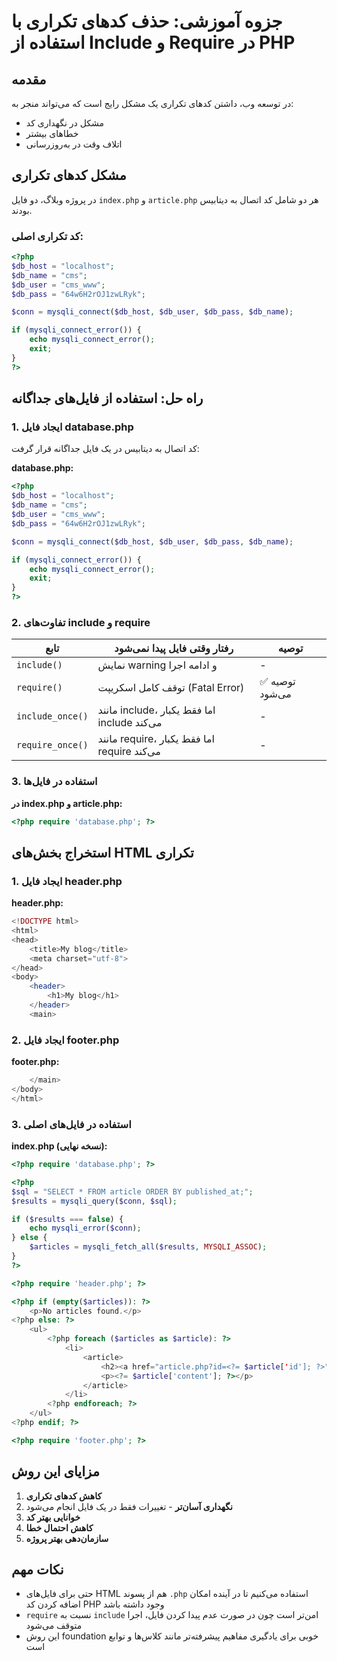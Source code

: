 # جزوه آموزشی: حذف کدهای تکراری با استفاده از Include و Require در PHP

## مقدمه
در توسعه وب، داشتن کدهای تکراری یک مشکل رایج است که می‌تواند منجر به:
- مشکل در نگهداری کد
- خطاهای بیشتر
- اتلاف وقت در به‌روزرسانی

## مشکل کدهای تکراری
در پروژه وبلاگ، دو فایل `index.php` و `article.php` هر دو شامل کد اتصال به دیتابیس بودند.

### کد تکراری اصلی:
```php
<?php
$db_host = "localhost";
$db_name = "cms";
$db_user = "cms_www";
$db_pass = "64w6H2rOJ1zwLRyk";

$conn = mysqli_connect($db_host, $db_user, $db_pass, $db_name);

if (mysqli_connect_error()) {
    echo mysqli_connect_error();
    exit;
}
?>
```

## راه حل: استفاده از فایل‌های جداگانه

### 1. ایجاد فایل database.php
کد اتصال به دیتابیس در یک فایل جداگانه قرار گرفت:

**database.php:**
```php
<?php
$db_host = "localhost";
$db_name = "cms";
$db_user = "cms_www";
$db_pass = "64w6H2rOJ1zwLRyk";

$conn = mysqli_connect($db_host, $db_user, $db_pass, $db_name);

if (mysqli_connect_error()) {
    echo mysqli_connect_error();
    exit;
}
?>
```

### 2. تفاوت‌های include و require

| تابع | رفتار وقتی فایل پیدا نمی‌شود | توصیه |
|------|-----------------------------|--------|
| `include()` | نمایش warning و ادامه اجرا | - |
| `require()` | توقف کامل اسکریپت (Fatal Error) | ✅ توصیه می‌شود |
| `include_once()` | مانند include، اما فقط یکبار include می‌کند | - |
| `require_once()` | مانند require، اما فقط یکبار require می‌کند | - |

### 3. استفاده در فایل‌ها
**در index.php و article.php:**
```php
<?php require 'database.php'; ?>
```

## استخراج بخش‌های HTML تکراری

### 1. ایجاد فایل header.php
**header.php:**
```php
<!DOCTYPE html>
<html>
<head>
    <title>My blog</title>
    <meta charset="utf-8">
</head>
<body>
    <header>
        <h1>My blog</h1>
    </header>
    <main>
```

### 2. ایجاد فایل footer.php
**footer.php:**
```php
    </main>
</body>
</html>
```

### 3. استفاده در فایل‌های اصلی
**index.php (نسخه نهایی):**
```php
<?php require 'database.php'; ?>

<?php
$sql = "SELECT * FROM article ORDER BY published_at;";
$results = mysqli_query($conn, $sql);

if ($results === false) {
    echo mysqli_error($conn);
} else {
    $articles = mysqli_fetch_all($results, MYSQLI_ASSOC);
}
?>

<?php require 'header.php'; ?>

<?php if (empty($articles)): ?>
    <p>No articles found.</p>
<?php else: ?>
    <ul>
        <?php foreach ($articles as $article): ?>
            <li>
                <article>
                    <h2><a href="article.php?id=<?= $article['id']; ?>"><?= $article['title']; ?></a></h2>
                    <p><?= $article['content']; ?></p>
                </article>
            </li>
        <?php endforeach; ?>
    </ul>
<?php endif; ?>

<?php require 'footer.php'; ?>
```

## مزایای این روش

1. **کاهش کدهای تکراری**
2. **نگهداری آسان‌تر** - تغییرات فقط در یک فایل انجام می‌شود
3. **خوانایی بهتر کد**
4. **کاهش احتمال خطا**
5. **سازمان‌دهی بهتر پروژه**

## نکات مهم

- حتی برای فایل‌های HTML هم از پسوند `.php` استفاده می‌کنیم تا در آینده امکان اضافه کردن کد PHP وجود داشته باشد
- `require` نسبت به `include` امن‌تر است چون در صورت عدم پیدا کردن فایل، اجرا متوقف می‌شود
- این روش foundation خوبی برای یادگیری مفاهیم پیشرفته‌تر مانند کلاس‌ها و توابع است
